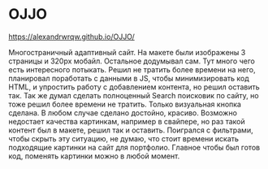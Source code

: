 # OJJO 
https://alexandrwrqw.github.io/OJJO/


Многостраничный адаптивный сайт. На макете были изображены 3 страницы и 320px мобайл. Остальное додумывал сам.
Тут много чего есть интересного потыкать. Решил не тратить более времени на него, планировал поработать
с данными в JS, чтобы минимизировать код HTML, и упростить работу с добавлением контента, но решил оставить так.
Так же думал сделать полноценный Search поисковик по сайту, но тоже решил более времени не тратить. Только визуальная кнопка сделана.
В любом случае сделано достойно, красиво. Возможно недостает качества картинкам, например в свайпере, но раз такой контент был в макете, решил так и оставить.
Поигрался с фильтрами, чтобы скрыть эту ситуацию, не думаю, что стоит времени искать подходящие картинки на сайт для портфолио. Главное чтобы был готов код, поменять картинки можно в любой момент.
